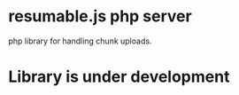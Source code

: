 resumable.js php server
=======================

php library for handling chunk uploads.

Library is under development
=======================

